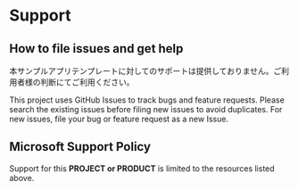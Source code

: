 
# Support

## How to file issues and get help  

本サンプルアプリテンプレートに対してのサポートは提供しておりません。ご利用者様の判断にてご利用ください。

This project uses GitHub Issues to track bugs and feature requests. Please search the existing 
issues before filing new issues to avoid duplicates.  For new issues, file your bug or 
feature request as a new Issue.


## Microsoft Support Policy  

Support for this **PROJECT or PRODUCT** is limited to the resources listed above.

